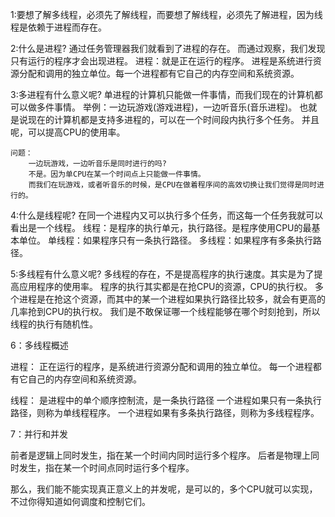 1:要想了解多线程，必须先了解线程，而要想了解线程，必须先了解进程，因为线程是依赖于进程而存在。

2:什么是进程?
	通过任务管理器我们就看到了进程的存在。
	而通过观察，我们发现只有运行的程序才会出现进程。
	进程：就是正在运行的程序。
	进程是系统进行资源分配和调用的独立单位。每一个进程都有它自己的内存空间和系统资源。
	
3:多进程有什么意义呢?
	单进程的计算机只能做一件事情，而我们现在的计算机都可以做多件事情。
	举例：一边玩游戏(游戏进程)，一边听音乐(音乐进程)。
	也就是说现在的计算机都是支持多进程的，可以在一个时间段内执行多个任务。
	并且呢，可以提高CPU的使用率。
	
	问题：
		一边玩游戏，一边听音乐是同时进行的吗?
		不是。因为单CPU在某一个时间点上只能做一件事情。
		而我们在玩游戏，或者听音乐的时候，是CPU在做着程序间的高效切换让我们觉得是同时进行的。
		
4:什么是线程呢?
	在同一个进程内又可以执行多个任务，而这每一个任务我就可以看出是一个线程。
	线程：是程序的执行单元，执行路径。是程序使用CPU的最基本单位。
	单线程：如果程序只有一条执行路径。
	多线程：如果程序有多条执行路径。
	
5:多线程有什么意义呢?
	多线程的存在，不是提高程序的执行速度。其实是为了提高应用程序的使用率。
	程序的执行其实都是在抢CPU的资源，CPU的执行权。
	多个进程是在抢这个资源，而其中的某一个进程如果执行路径比较多，就会有更高的几率抢到CPU的执行权。
	我们是不敢保证哪一个线程能够在哪个时刻抢到，所以线程的执行有随机性。
	
6：多线程概述

进程：
正在运行的程序，是系统进行资源分配和调用的独立单位。
每一个进程都有它自己的内存空间和系统资源。

线程：
是进程中的单个顺序控制流，是一条执行路径
一个进程如果只有一条执行路径，则称为单线程程序。
一个进程如果有多条执行路径，则称为多线程程序。

7：并行和并发

前者是逻辑上同时发生，指在某一个时间内同时运行多个程序。
后者是物理上同时发生，指在某一个时间点同时运行多个程序。

那么，我们能不能实现真正意义上的并发呢，是可以的，多个CPU就可以实现，不过你得知道如何调度和控制它们。

